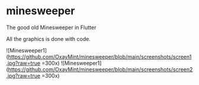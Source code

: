 # minesweeper

The good old Minesweeper in Flutter

All the graphics is done with code.

![Minesweeper1](https://github.com/OxayMint/minesweeper/blob/main/screenshots/screen1.jpg?raw=true =300x) ![Minesweeper1](https://github.com/OxayMint/minesweeper/blob/main/screenshots/screen2.jpg?raw=true =300x)
